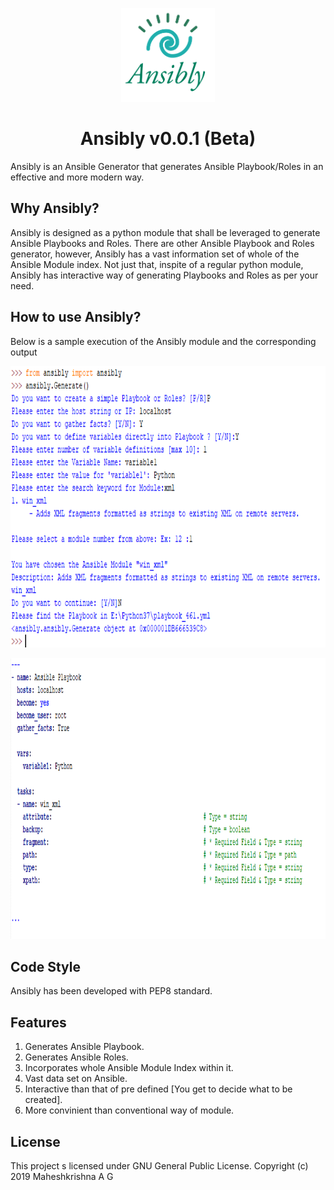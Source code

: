 <p align="center"> <img src="https://github.com/maheshkrishnagopal/Ansibly/blob/master/images/anisbly_small.png" width="150" height="150"/> </p>
<h1 align="center"> Ansibly v0.0.1 (Beta) </h1>

Ansibly is an Ansible Generator that generates Ansible Playbook/Roles in an effective and more modern way.

<h2> Why Ansibly? </h2>
<p> Ansibly is designed as a python module that shall be leveraged to generate Ansible Playbooks and Roles. There are other Ansible Playbook and Roles generator, however, Ansibly has a vast information set of whole of the Ansible Module index. Not just that, inspite of a regular python module, Ansibly has interactive way of generating Playbooks and Roles as per your need.</p>

<h2> How to use Ansibly? </h2>
<p> Below is a sample execution of the Ansibly module and the corresponding output </p>
<p align="center"> <img src="https://github.com/maheshkrishnagopal/Ansibly/blob/master/images/Example.PNG" width="550" height="450"/> </p>
<p align="center"> <img src="https://github.com/maheshkrishnagopal/Ansibly/blob/master/images/Output.PNG" width="550" height="450"/> </p>

<h2> Code Style </h2>
Ansibly has been developed with PEP8 standard.

<h2> Features </h2>
<ol>
  <li> Generates Ansible Playbook. </li>
  <li> Generates Ansible Roles. </li>
  <li> Incorporates whole Ansible Module Index within it. </li>
  <li> Vast data set on Ansible. </li>
  <li> Interactive than that of pre defined [You get to decide what to be created]. </li>
  <li> More convinient than conventional way of module. </li>
</ol>

<h2> License </h2>
This project s licensed under GNU General Public License. Copyright (c) 2019 Maheshkrishna A G

